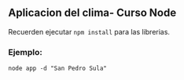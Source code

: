 ## Aplicacion del clima- Curso Node

Recuerden ejecutar ```npm install``` para las librerias.

### Ejemplo:

```
node app -d "San Pedro Sula"

```